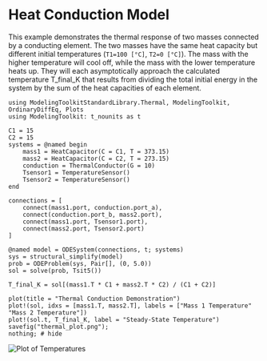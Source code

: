 # Heat Conduction Model

This example demonstrates the thermal response of two masses connected by a conducting element.
The two masses have the same heat capacity but different initial temperatures (`T1=100 [°C]`, `T2=0 [°C]`).
The mass with the higher temperature will cool off, while the mass with the lower temperature heats up.
They will each asymptotically approach the calculated temperature T_final_K that results
from dividing the total initial energy in the system by the sum of the heat capacities of each element.

```@example
using ModelingToolkitStandardLibrary.Thermal, ModelingToolkit, OrdinaryDiffEq, Plots
using ModelingToolkit: t_nounits as t

C1 = 15
C2 = 15
systems = @named begin
    mass1 = HeatCapacitor(C = C1, T = 373.15)
    mass2 = HeatCapacitor(C = C2, T = 273.15)
    conduction = ThermalConductor(G = 10)
    Tsensor1 = TemperatureSensor()
    Tsensor2 = TemperatureSensor()
end

connections = [
    connect(mass1.port, conduction.port_a),
    connect(conduction.port_b, mass2.port),
    connect(mass1.port, Tsensor1.port),
    connect(mass2.port, Tsensor2.port)
]

@named model = ODESystem(connections, t; systems)
sys = structural_simplify(model)
prob = ODEProblem(sys, Pair[], (0, 5.0))
sol = solve(prob, Tsit5())

T_final_K = sol[(mass1.T * C1 + mass2.T * C2) / (C1 + C2)]

plot(title = "Thermal Conduction Demonstration")
plot!(sol, idxs = [mass1.T, mass2.T], labels = ["Mass 1 Temperature" "Mass 2 Temperature"])
plot!(sol.t, T_final_K, label = "Steady-State Temperature")
savefig("thermal_plot.png");
nothing; # hide
```

![Plot of Temperatures](thermal_plot.png)
